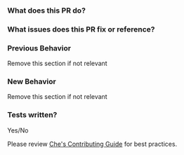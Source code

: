 ### What does this PR do?

### What issues does this PR fix or reference?

### Previous Behavior
Remove this section if not relevant

### New Behavior
Remove this section if not relevant

### Tests written?
Yes/No

Please review [Che's Contributing Guide](https://github.com/eclipse/che/CONTRIBUTING.MD) for best practices.
